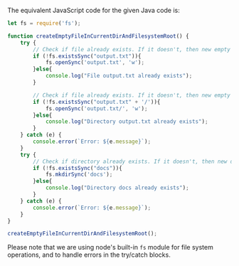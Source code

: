 The equivalent JavaScript code for the given Java code is:

```javascript
let fs = require('fs');

function createEmptyFileInCurrentDirAndFilesystemRoot() {
    try {
        // Check if file already exists. If it doesn't, then new empty file will be created
        if (!fs.existsSync("output.txt")){
            fs.openSync('output.txt', 'w'); 
        }else{
            console.log("File output.txt already exists");
        }

        // Check if file already exists. If it doesn't, then new empty file will be created
        if (!fs.existsSync("output.txt" + '/')){
            fs.openSync('output.txt/', 'w'); 
        }else{
            console.log("Directory output.txt already exists");
        }
    } catch (e) {
        console.error(`Error: ${e.message}`);
    }  
    try {
        // Check if directory already exists. If it doesn't, then new directory will be created
        if (!fs.existsSync("docs")){
            fs.mkdirSync('docs'); 
        }else{
            console.log("Directory docs already exists");
        }
    } catch (e) {
        console.error(`Error: ${e.message}`);
    }  
}

createEmptyFileInCurrentDirAndFilesystemRoot();
```
Please note that we are using node's built-in `fs` module for file system operations, and to handle errors in the try/catch blocks.
